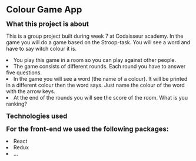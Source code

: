 <font size="+2"><b>Colour Game App</b></font>

<font size="+1"><b>What this project is about</b></font>

This is a group project built during week 7 at Codaisseur academy.
In the game you will do a game based on the Stroop-task. You will see a word and have to say witch colour it is.

<li> You play this game in a room so you can play against other people.</li>
<li>	The game consists of different rounds. Each round you have to answer five questions. </li>
<li>	In the game you will see a word (the name of a colour). It will be printed in a different colour then the word says. Just name the colour of the word with the arrow keys.</li>
<li>	At the end of the rounds you will see the score of the room. What is you ranking?</li>

<font size="+1"><b>Technologies used</b></font>

<font size="+1"><b> For the front-end we used the following packages:</b></font>
<li>React </li>
<li>Redux</li>
<li>…</li>


